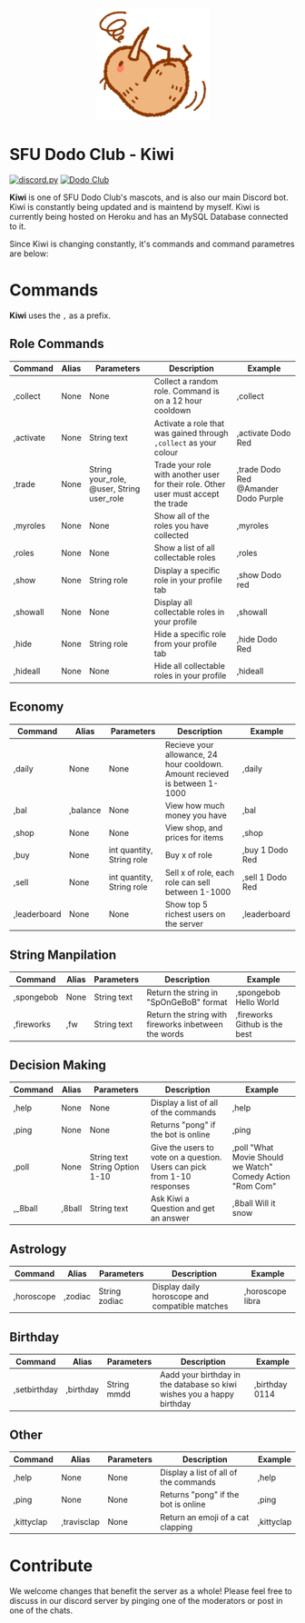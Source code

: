 <p align=center><img src="kiwi.png" height="200" width="200"></p1>

# SFU Dodo Club - Kiwi
[![discord.py](https://img.shields.io/badge/discord-py-blue.svg)](https://github.com/Rapptz/discord.py)
[![Dodo Club](https://img.shields.io/badge/discord-blue.svg)](https://discord.gg/nMCftGkjnC)

**Kiwi** is one of SFU Dodo Club's mascots, and is also our main Discord bot. Kiwi is constantly being updated and is maintend by myself. Kiwi is currently being hosted on Heroku and has an MySQL Database connected to it. 

Since Kiwi is changing constantly, it's commands and command parametres are below: 

# Commands
**Kiwi** uses the ``,`` as a prefix. 

## Role Commands
| Command       | Alias                | Parameters                                | Description                                                 | Example                                  |
|---------------|----------------------|-------------------------------------------|-------------------------------------------------------------|------------------------------------------|
| ,collect      | None                 | None                                      | Collect a random role. Command is on a 12 hour cooldown              | ,collect                                 |
| ,activate     | None                 | String text                               | Activate a role that was gained through ``,collect`` as your colour               | ,activate Dodo Red                     |
| ,trade        | None                 | String your_role, @user, String user_role | Trade your role with another user for their role. Other user must accept the trade                           | ,trade Dodo Red @Amander Dodo Purple |
| ,myroles      | None                 | None                                      | Show all of the roles you have collected | ,myroles                                 |
| ,roles        | None                 | None                                      | Show a list of all collectable roles                     | ,roles  
| ,show        | None                 | String role                                      | Display a specific role in your profile tab                     | ,show Dodo red  
| ,showall        | None                 | None                                      | Display all collectable roles in your profile                     | ,showall  
| ,hide        | None                 | String role                                      |Hide a specific role from your profile tab                     | ,hide Dodo Red  
| ,hideall        | None                 | None                                      | Hide all collectable roles in your profile                      | ,hideall  


## Economy
| Command       | Alias                | Parameters                                | Description                                                 | Example                                  |
|---------------|----------------------|-------------------------------------------|-------------------------------------------------------------|------------------------------------------|                                  
| ,daily        | None                 | None                                      | Recieve your allowance, 24 hour cooldown. Amount recieved is between 1-1000                   | ,daily                                   
| ,bal        | ,balance                 | None                                    | View how much money you have                   | ,bal  
| ,shop        | None                 | None                                      | View shop, and prices for items                    | ,shop                                   
| ,buy        | None                 | int quantity, String role                                    | Buy x of role                   | ,buy 1 Dodo Red  
| ,sell        | None                 | int quantity, String role                                    | Sell x of role, each role can sell between 1-1000                   | ,sell 1 Dodo Red 
| ,leaderboard        | None                 | None                                   | Show top 5 richest users on the server                  | ,leaderboard


## String Manpilation
| Command       | Alias                | Parameters                                | Description                                                 | Example                                  |
|---------------|----------------------|-------------------------------------------|-------------------------------------------------------------|------------------------------------------|
| ,spongebob    | None                 | String text                               | Return the string in "SpOnGeBoB" format                     | ,spongebob Hello World                   |
| ,fireworks    | ,fw                  | String text                               | Return the string with fireworks inbetween the words        | ,fireworks Github is the best            |

## Decision Making

| Command       | Alias                | Parameters                                | Description                                                 | Example                                  |
|---------------|----------------------|-------------------------------------------|-------------------------------------------------------------|------------------------------------------|
| ,help         | None                 | None                                      | Display a list of all of the commands                       | ,help                                    |
| ,ping         | None                 | None                                      | Returns "pong" if the bot is online                         | ,ping                                    |
| ,poll        | None                | String text String Option 1-10                                     | Give the users to vote on a question. Users can pick from 1-10 responses                             | ,poll "What Movie Should we Watch" Comedy Action "Rom Com"                                          |
| ,_8ball       | ,8ball               | String text                               | Ask Kiwi a Question and get an answer                       | ,8ball Will it snow 


## Astrology
| Command       | Alias                | Parameters                                | Description                                                 | Example                                  |
|---------------|----------------------|-------------------------------------------|-------------------------------------------------------------|------------------------------------------|
| ,horoscope         | ,zodiac                 | String zodiac                                      | Display daily horoscope and compatible matches                     | ,horoscope libra    

## Birthday
| Command       | Alias                | Parameters                                | Description                                                 | Example                                  |
|---------------|----------------------|-------------------------------------------|-------------------------------------------------------------|------------------------------------------|
| ,setbirthday         | ,birthday                 | String mmdd                                      | Aadd your birthday in the database so kiwi wishes you a happy birthday                   | ,birthday 0114    


## Other
| Command       | Alias                | Parameters                                | Description                                                 | Example                                  |
|---------------|----------------------|-------------------------------------------|-------------------------------------------------------------|------------------------------------------|
| ,help         | None                 | None                                      | Display a list of all of the commands                       | ,help                                    |
| ,ping         | None                 | None                                      | Returns "pong" if the bot is online                         | ,ping                                                                       
| ,kittyclap    | ,travisclap          | None                                      | Return an emoji of a cat clapping                           | ,kittyclap                               

# Contribute
We welcome changes that benefit the server as a whole! Please feel free to discuss in
our discord server by pinging one of the moderators or post in one of the chats.

